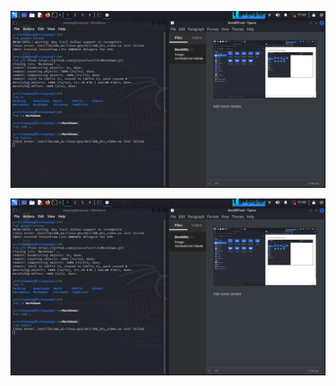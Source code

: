 ![image-20230402175318125](./assets/image-20230402175318125.png)

![image-20230402175310459](./assets/image-20230402175310459.png)

